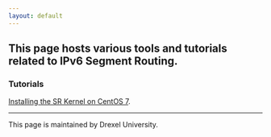 ```yaml
---
layout: default
---
```


## [](#header-2)This page hosts various tools and tutorials related to IPv6 Segment Routing.

### [](#header-3)Tutorials

[Installing the SR Kernel on CentOS 7](tutorials/centos7).

* * *
This page is maintained by Drexel University. 



